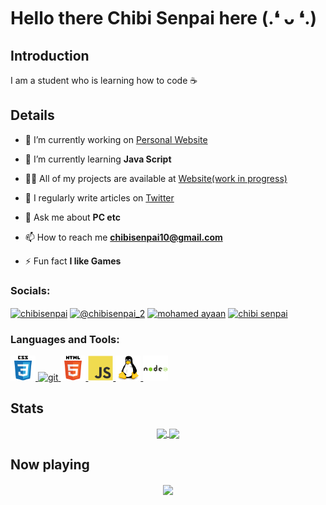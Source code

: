 # Hello there Chibi Senpai here (.❛ ᴗ ❛.)

## Introduction
I am a student who is learning how to code ☕

## Details

- 🔭 I’m currently working on [Personal Website](https://github.com/chibisenpai/website)

- 🌱 I’m currently learning **Java Script**

- 👨‍💻 All of my projects are available at [Website(work in progress)](https://chibisenpai.tech/) 

- 📝 I regularly write articles on [Twitter](https://twitter.com/chibisenpai_2)

- 💬 Ask me about **PC etc**

- 📫 How to reach me **chibisenpai10@gmail.com**

- ⚡ Fun fact **I like Games**

<h3 align="left">Socials:</h3>
<p align="left">
<a href="https://dev.to/chibisenpai" target="blank"><img align="center" src="https://raw.githubusercontent.com/rahuldkjain/github-profile-readme-generator/master/src/images/icons/Social/devto.svg" alt="chibisenpai" height="30" width="40" /></a>
<a href="https://twitter.com/@chibisenpai_2" target="blank"><img align="center" src="https://raw.githubusercontent.com/rahuldkjain/github-profile-readme-generator/master/src/images/icons/Social/twitter.svg" alt="@chibisenpai_2" height="30" width="40" /></a>
<a href="https://www.linkedin.com/in/mohamed-ayaan-5b8866245/" target="blank"><img align="center" src="https://raw.githubusercontent.com/rahuldkjain/github-profile-readme-generator/master/src/images/icons/Social/linked-in-alt.svg" alt="mohamed ayaan" height="30" width="40" /></a>
<a href="https://www.youtube.com/@ch1b1senpai" target="blank"><img align="center" src="https://raw.githubusercontent.com/rahuldkjain/github-profile-readme-generator/master/src/images/icons/Social/youtube.svg" alt="chibi senpai" height="30" width="40" /></a>
</p>

<h3 align="left">Languages and Tools:</h3>
<p align="left"> <a href="https://www.w3schools.com/css/" target="_blank" rel="noreferrer"> <img src="https://raw.githubusercontent.com/devicons/devicon/master/icons/css3/css3-original-wordmark.svg" alt="css3" width="40" height="40"/> </a> <a href="https://git-scm.com/" target="_blank" rel="noreferrer"> <img src="https://www.vectorlogo.zone/logos/git-scm/git-scm-icon.svg" alt="git" width="40" height="40"/> </a> <a href="https://www.w3.org/html/" target="_blank" rel="noreferrer"> <img src="https://raw.githubusercontent.com/devicons/devicon/master/icons/html5/html5-original-wordmark.svg" alt="html5" width="40" height="40"/> </a> <a href="https://developer.mozilla.org/en-US/docs/Web/JavaScript" target="_blank" rel="noreferrer"> <img src="https://raw.githubusercontent.com/devicons/devicon/master/icons/javascript/javascript-original.svg" alt="javascript" width="40" height="40"/> </a> <a href="https://www.linux.org/" target="_blank" rel="noreferrer"> <img src="https://raw.githubusercontent.com/devicons/devicon/master/icons/linux/linux-original.svg" alt="linux" width="40" height="40"/> </a> <a href="https://nodejs.org" target="_blank" rel="noreferrer"> <img src="https://raw.githubusercontent.com/devicons/devicon/master/icons/nodejs/nodejs-original-wordmark.svg" alt="nodejs" width="40" height="40"/> </a> </p>
 








## Stats
<p align="center"><a href="https://github.com/anuraghazra/github-readme-stats">
<img align="center" src="<a href=""> <img align="center" src="https://github-readme-stats-sigma-five.vercel.app/api/top-langs/?username=chibisenpai&show_icons=true&theme=nightowl"/> </a>
</a></p>

## Now playing
<p align="center"><a href="https://open.spotify.com/user/vmlv95jufpzbvgoxg6lba0bns">
<img align="center" src="https://novatorem-chibisenpai.vercel.app//api/spotify"/>
</a></p>


<!--will continue this later-->









[website]: https://chibisenpai.tech

